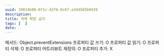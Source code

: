 ```yaml
---
uuid: 39814b98-6f1c-42f6-8c67-a3dd565b9439
description: 
title: 객체 확장 금지
tags: [  ]
date: 
---
```




메서드: Object.preventExtensions
프로퍼티 값 쓰기: O
프로퍼티 값 읽기: O
프로퍼티 삭제: O
프로퍼티 어트리뷰트 재정의: O
프로퍼티 추가: X